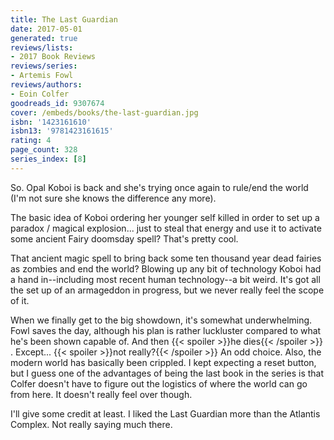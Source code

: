 ```yaml
---
title: The Last Guardian
date: 2017-05-01
generated: true
reviews/lists:
- 2017 Book Reviews
reviews/series:
- Artemis Fowl
reviews/authors:
- Eoin Colfer
goodreads_id: 9307674
cover: /embeds/books/the-last-guardian.jpg
isbn: '1423161610'
isbn13: '9781423161615'
rating: 4
page_count: 328
series_index: [8]
---
```

So. Opal Koboi is back and she's trying once again to rule/end the world (I'm not sure she knows the difference any more).  

The basic idea of Koboi ordering her younger self killed in order to set up a paradox / magical explosion... just to steal that energy and use it to activate some ancient Fairy doomsday spell? That's pretty cool.  

<!--more-->

That ancient magic spell to bring back some ten thousand year dead fairies as zombies and end the world? Blowing up any bit of technology Koboi had a hand in--including most recent human technology--a bit weird. It's got all the set up of an armageddon in progress, but we never really feel the scope of it.  

When we finally get to the big showdown, it's somewhat underwhelming. Fowl saves the day, although his plan is rather luckluster compared to what he's been shown capable of. And then  {{< spoiler >}}he dies{{< /spoiler >}} . Except...  {{< spoiler >}}not really?{{< /spoiler >}}  An odd choice. Also, the modern world has basically been crippled. I kept expecting a reset button, but I guess one of the advantages of being the last book in the series is that Colfer doesn't have to figure out the logistics of where the world can go from here. It doesn't really feel over though.  

I'll give some credit at least. I liked the Last Guardian more than the Atlantis Complex. Not really saying much there.